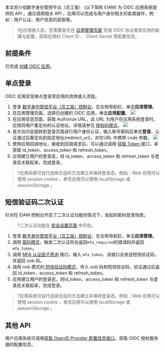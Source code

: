 本文将介绍数字身份管控平台（员工版） (以下简称 EIAM) 为 OIDC 应用系统提供的 API 。通过调用相关 API ，应用可以完成与用户身份相关的各类操作，例如：用户认证、用户信息的获取等。
>!在应用接入前，您需要首先在 [应用管理页面](https://console.cloud.tencent.com/eiam/app-manager) 完成 OIDC 协议类型应用的新建与配置，获取应用的 Client ID 、 Client Secret 等配置信息。
>
## 前提条件
已完成 [创建 OIDC 应用](https://cloud.tencent.com/document/product/1442/62512)。

## 单点登录
OIDC 应用实现单点登录至应用的具体接入流程。
1. 登录 [数字身份管控平台（员工版）控制台](https://console.cloud.tencent.com/eiam/app-manager)，在左侧导航栏，单击**应用管理**。
2. 在应用管理页面，选择已创建的 OIDC 应用，单击**应用配置**。
![](https://main.qcloudimg.com/raw/2e87d32dce333b7b5f85dff4a4788cee.png)
3. 在应用信息页面，获取 Authorize URL，此 URL 为用户在应用系统登录时，应用将用户重定向的认证地址，详情请参见 [授权码模式]()。
![](https://main.qcloudimg.com/raw/7c079dfb2523a11f351c7d9dbed45862.png)
4. 首次访问会跳转到登录页面进行用户身份认证，输入账号密码后单击**登录**，认证通过后重定向到指定地址(redirect_uri)，并在URL 中携带 code 参数。
![](https://main.qcloudimg.com/raw/3bb227d96f6a0d2e38e822d155aa182d.png)
5. 使用应用回调地址，接收到回调请求后，可以通过调用 [获取 Token ]()接口，来获取 id_token、access_token 和 refresh_token。
7. 应用建立用户的登录态，将 id_token、access_token 和 refresh_token 与登录态关联起来，完成登录。
>?应用系统可自行选择合适的方法建立并保持登录态，例如：Web 应用可以使用 session cookie ，单页应用可以使用 localStorage 或 sessionStorage 。

## 短信验证码二次认证
针对在 EIAM 控制台开启了二次认证功能的情况下，发起的密码登录场景。
>?二次认证功能在 [安全设置页面](https://console.cloud.tencent.com/eiam/security-setting) 中开启。
>
1. 登录 [数字身份管控平台（员工版）控制台](https://console.cloud.tencent.com/eiam/app-manager)，在左侧导航栏，单击**应用管理**。
2. 调用 [密码模式](https://cloud.tencent.com/document/product/1442/62423)，触发二次认证将会返回`mfa_required`的错误码并返回 `mfa_token`。
3. 调用 [ MFA 认证因子质询](https://cloud.tencent.com/document/product/1442/62436) 接口，输入 `mfa_token`，该接口会发送短信验证码，并返回 oob 码。
4. 调用 oob 模式的[ 短信验证码模式](https://cloud.tencent.com/document/product/1442/62428)，传入 oob 码和短信验证码，验证通过后返回 id_token、access_token 和 refresh_token。
5. 应用建立用户的登录态，将id_token、access_token 和 refresh_token 与登录态关联起来，完成登录。
>?应用系统可自行选择合适的方法建立并保持登录态，例如：Web 应用可以使用 session cookie ，单页应用可以使用 localStorage 或 sessionStorage 。

## 其他 API
用户应用系统可调用[获取 OpenID Provider 配置信息接口]()，获取 OIDC 授权服务器的配置信息。







